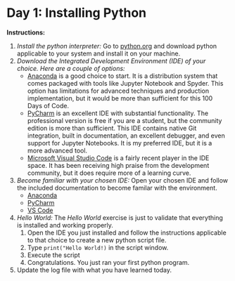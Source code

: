 # Day 1: Installing Python
**Instructions:**
1. _Install the python interpreter:_ Go to [python.org](https://www.python.org/downloads/) and download python applicable to your system and install it on your machine.
2. _Download the Integrated Development Environment (IDE) of your choice. Here are a couple of options:_
    * [Anaconda](https://www.anaconda.com/distribution/) is a good choice to start. It is a distribution system that comes packaged with tools like Jupyter Notebook and Spyder. This option has limitations for advanced techniques and production implementation, but it would be more than sufficient for this 100 Days of Code.
    * [PyCharm](https://www.jetbrains.com/pycharm/download) is an excellent IDE with substantial functionality. The professional version is free if you are a student, but the community edition is more than sufficient. This IDE contains native Git integration, built in documentation, an excellent debugger, and even support for Jupyter Notebooks. It is my preferred IDE, but it is a more advanced tool.
    * [Microsoft Visual Studio Code](https://code.visualstudio.com/Download) is a fairly recent player in the IDE space. It has been receiving high praise from the development community, but it does require more of a learning curve.
3. _Become familiar with your chosen IDE:_ Open your chosen IDE and follow the included documentation to become familar with the environment.
    * [Anaconda](https://docs.anaconda.com/anaconda/install/)
    * [PyCharm](https://www.jetbrains.com/pycharm/documentation/)
    * [VS Code](https://code.visualstudio.com/docs)
4. _Hello World:_ The _Hello World_ exercise is just to validate that everything is installed and working properly.
    1. Open the IDE you just installed and follow the instructions applicable to that choice to create a new python script file.
    2. Type `print("Hello World!)` in the script window.
    3. Execute the script
    4. Congratulations. You just ran your first python program.
5. Update the log file with what you have learned today.

